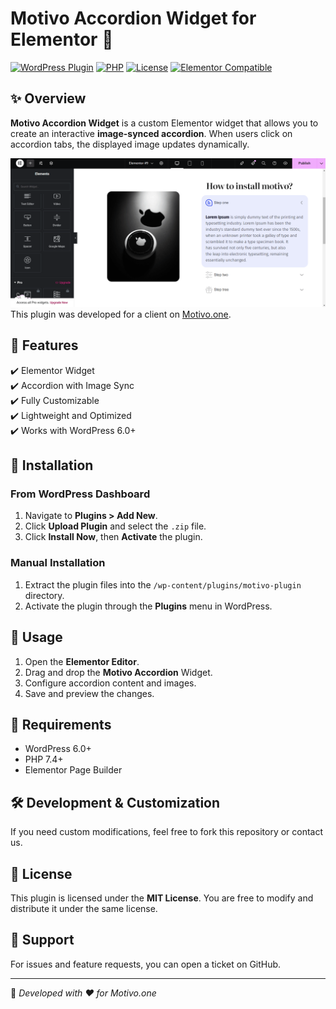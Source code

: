 # Motivo Accordion Widget for Elementor 🚀

[![WordPress Plugin](https://img.shields.io/badge/WordPress-6.0%2B-blue.svg)](https://wordpress.org/)
[![PHP](https://img.shields.io/badge/PHP-7.4%2B-green.svg)](https://www.php.net/)
[![License](https://img.shields.io/badge/License-MIT-yellow.svg)](https://opensource.org/licenses/MIT)
[![Elementor Compatible](https://img.shields.io/badge/Elementor-Compatible-orange.svg)](https://elementor.com/)

## ✨ Overview
**Motivo Accordion Widget** is a custom Elementor widget that allows you to create an interactive **image-synced accordion**. When users click on accordion tabs, the displayed image updates dynamically.

![Demo](./demo.gif)
This plugin was developed for a client on [Motivo.one](https://motivo.one).

## 📌 Features

✔️ Elementor Widget  
✔️ Accordion with Image Sync  
✔️ Fully Customizable  
✔️ Lightweight and Optimized  
✔️ Works with WordPress 6.0+

## 🔧 Installation

### From WordPress Dashboard
1. Navigate to **Plugins > Add New**.
2. Click **Upload Plugin** and select the `.zip` file.
3. Click **Install Now**, then **Activate** the plugin.

### Manual Installation
1. Extract the plugin files into the `/wp-content/plugins/motivo-plugin` directory.
2. Activate the plugin through the **Plugins** menu in WordPress.

## 🚀 Usage

1. Open the **Elementor Editor**.
2. Drag and drop the **Motivo Accordion** Widget.
3. Configure accordion content and images.
4. Save and preview the changes.


## 🎯 Requirements

- WordPress 6.0+
- PHP 7.4+
- Elementor Page Builder

## 🛠️ Development & Customization

If you need custom modifications, feel free to fork this repository or contact us.

## 📜 License

This plugin is licensed under the **MIT License**. You are free to modify and distribute it under the same license.

## 📧 Support

For issues and feature requests, you can open a ticket on GitHub. 

---

🔹 *Developed with ❤️ for Motivo.one*

